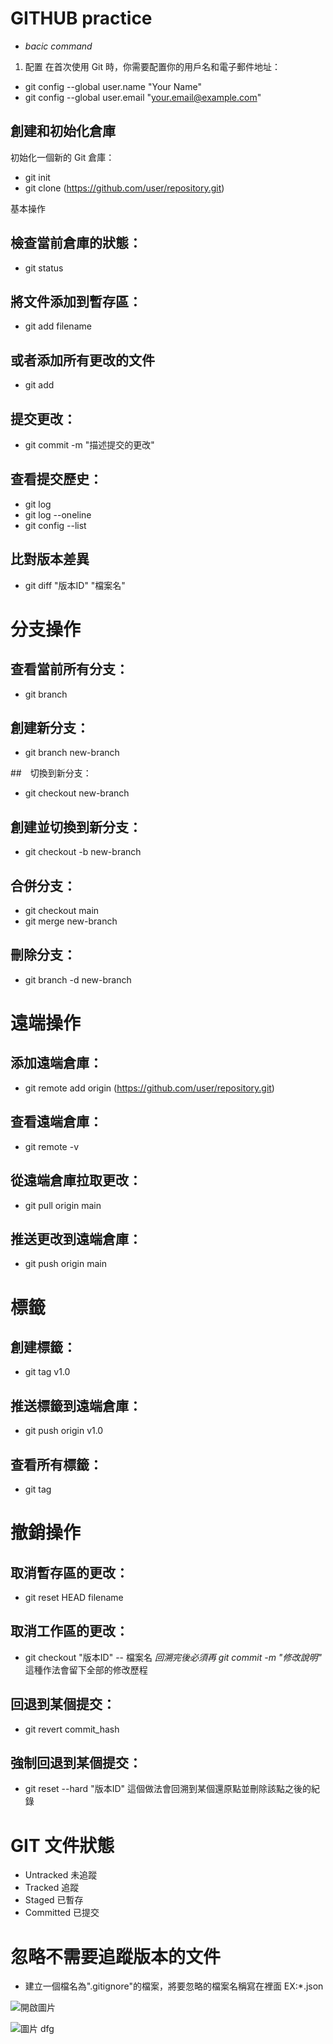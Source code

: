 # GITHUB practice
- *bacic command*

1. 配置
在首次使用 Git 時，你需要配置你的用戶名和電子郵件地址：
- git config --global user.name "Your Name"
- git config --global user.email "your.email@example.com"

## 創建和初始化倉庫
初始化一個新的 Git 倉庫：
- git init
- git clone   (https://github.com/user/repository.git)

基本操作
## 檢查當前倉庫的狀態：
- git status

## 將文件添加到暫存區：
- git add filename
## 或者添加所有更改的文件
- git add 
## 提交更改：
- git commit -m "描述提交的更改"
## 查看提交歷史：
- git log
- git log --oneline
- git config --list

## 比對版本差異
- git diff "版本ID" "檔案名"

# 分支操作
## 查看當前所有分支：
- git branch
## 創建新分支：
- git branch new-branch

##　切換到新分支：
- git checkout new-branch

## 創建並切換到新分支：
- git checkout -b new-branch

## 合併分支：
- git checkout main
- git merge new-branch

## 刪除分支：
- git branch -d new-branch

# 遠端操作
## 添加遠端倉庫：
- git remote add origin (https://github.com/user/repository.git)

## 查看遠端倉庫：
- git remote -v

## 從遠端倉庫拉取更改：
- git pull origin main

## 推送更改到遠端倉庫：
- git push origin main

# 標籤
## 創建標籤：
- git tag v1.0

## 推送標籤到遠端倉庫：
- git push origin v1.0

## 查看所有標籤：
- git tag

# 撤銷操作

## 取消暫存區的更改：
- git reset HEAD filename

## 取消工作區的更改：
- git checkout "版本ID" -- 檔案名
  *回溯完後必須再 git commit -m "修改說明"* 
  這種作法會留下全部的修改歷程
## 回退到某個提交：
- git revert commit_hash

## 強制回退到某個提交：
- git reset --hard "版本ID"
  這個做法會回溯到某個還原點並刪除該點之後的紀錄

# GIT 文件狀態
- Untracked   未追蹤
- Tracked     追蹤
- Staged      已暫存
- Committed   已提交

# 忽略不需要追蹤版本的文件
- 建立一個檔名為".gitignore"的檔案，將要忽略的檔案名稱寫在裡面 EX:*.json

![開啟圖片](https://static.jyshare.com/images/runoob-logo.png "圖片")

![圖片](https://octodex.github.com/images/bannekat.png "圖片")
dfg
